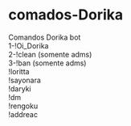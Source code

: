 # comados-Dorika
Comandos Dorika bot
<br>1-!Oi_Dorika
<br>2-!clean (somente adms)
<br>3-!ban (somente adms)
<br>!loritta
<br>!sayonara
<br>!daryki
<br>!dm
<br>!rengoku
<br>!addreac
